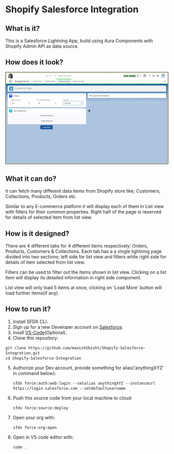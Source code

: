 # Shopify Salesforce Integration

## What is it?
This is a Salesforce Lightning App, build using Aura Components with Shopify Admin API as data source.

## How does it look?
<img src = "./UI_demo.gif" style="padding:1px; border:1px solid #021a40;"/>

## What it can do?
It can fetch many different data items from Shopify store like; Customers, Collections, Products, Orders etc. 

Similar to any E-commerce platform it will display each of them in List view with filters for their common properties. Right half of the page is reserved for details of selected item from list view.

## How is it designed?
There are 4 different tabs for 4 different items respectively: Orders, Products, Customers & Collections. Each tab has a a single lightning page divided into two sections; left side for list view and filters while right side for details of item selected from list view.

Filters can be used to filter out the items shown in list view. Clicking on a list item will display its detailed information in right side component.

List view will only load 5 items at once, clicking on 'Load More' button will load further items(if any).

## How to run it?
1. Install SFDX CLI.
2. Sign up for a new Developer account on [Salesforce](https://developer.salesforce.com).
3. Insall [VS-Code](https://code.visualstudio.com)(Optional).
4. Clone this repository:
```
git clone https://github.com/manishSbisht/Shopify-Salesforce-Integration.git
cd Shopify-Salesforce-Integration
```
5. Authorize your Dev account, provide something for alias('anythingXYZ' in command below):
    ```
    sfdx force:auth:web:login --setalias anythingXYZ --instanceurl https://login.salesforce.com --setdefaultusername
    ```
6. Push this source code from your local machine to cloud:
    ```
    sfdx force:source:deploy
    ```
7. Open your org with:
    ```
    sfdx force:org:open
    ```
8. Open in VS code editor with:
    ```
    code .
    ```